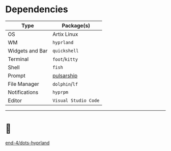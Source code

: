 # Dependencies

| Type            | Package(s)                                          |
| --------------- | --------------------------------------------------- |
| OS              | Artix Linux                                         |
| WM              | `hyprland`                                          |
| Widgets and Bar | `quickshell`                                        |
| Terminal        | `foot`/`kitty`                                      |
| Shell           | `fish`                                              |
| Prompt          | [pulsarship](https://github.com/xeyossr/pulsarship) |
| File Manager    | `dolphin`/`lf`                                      |
| Notifications   | `hyprpm`                                            |
| Editor          | `Visual Studio Code`                                |

--- 

# 👑
[end-4/dots-hyprland](https://github.com/end-4/dots-hyprland)
